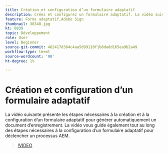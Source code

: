```yaml
---
title: Création et configuration d’un formulaire adaptatif
description: Créez et configurez un formulaire adaptatif. La vidéo suivante présente les étapes nécessaires à la création et à la configuration d’un formulaire adaptatif pour générer automatiquement un document d’enregistrement. La vidéo vous guide également tout au long des étapes nécessaires à la configuration d’un formulaire adaptatif pour déclencher un processus AEM.
feature: Forms adaptatif,Adobe Sign
thumbnail: 38348.jpg
kt: 6039
topic: Développement
role: User
level: Beginner
source-git-commit: 462417d384c4aa5d99110f1b8dadd165ea9b2a49
workflow-type: tm+mt
source-wordcount: '90'
ht-degree: 1%

---
```


# Création et configuration d’un formulaire adaptatif

La vidéo suivante présente les étapes nécessaires à la création et à la configuration d’un formulaire adaptatif pour générer automatiquement un document d’enregistrement. La vidéo vous guide également tout au long des étapes nécessaires à la configuration d’un formulaire adaptatif pour déclencher un processus AEM.

>[!VIDEO](https://video.tv.adobe.com/v/38348/?quality=9&learn=on)

